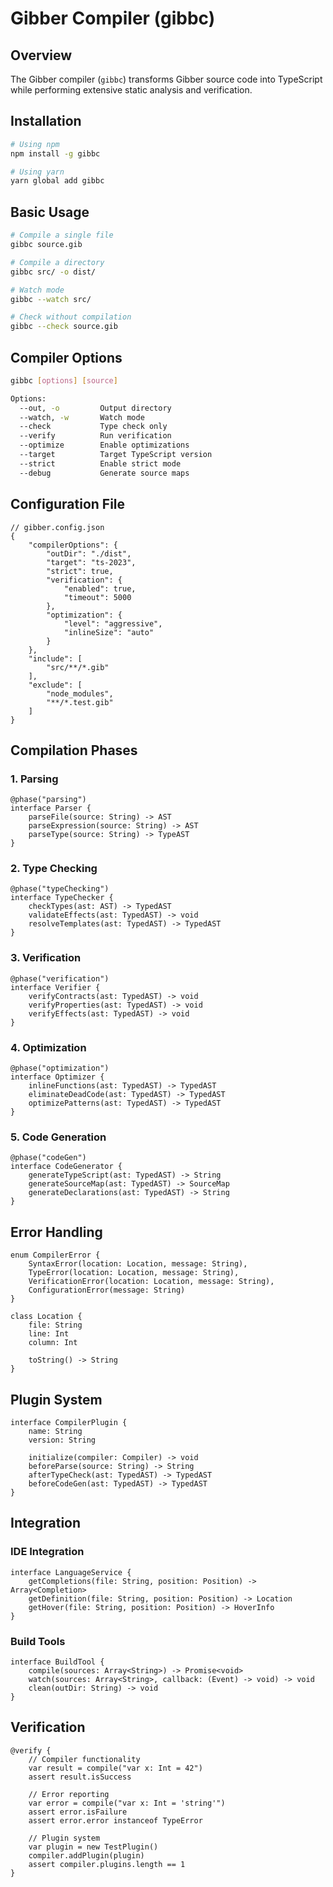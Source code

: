 # Gibber Compiler (gibbc)

## Overview

The Gibber compiler (`gibbc`) transforms Gibber source code into TypeScript while performing extensive static analysis and verification.

## Installation

```bash
# Using npm
npm install -g gibbc

# Using yarn
yarn global add gibbc
```

## Basic Usage

```bash
# Compile a single file
gibbc source.gib

# Compile a directory
gibbc src/ -o dist/

# Watch mode
gibbc --watch src/

# Check without compilation
gibbc --check source.gib
```

## Compiler Options

```bash
gibbc [options] [source]

Options:
  --out, -o         Output directory
  --watch, -w       Watch mode
  --check           Type check only
  --verify          Run verification
  --optimize        Enable optimizations
  --target          Target TypeScript version
  --strict          Enable strict mode
  --debug           Generate source maps
```

## Configuration File

```gibber
// gibber.config.json
{
    "compilerOptions": {
        "outDir": "./dist",
        "target": "ts-2023",
        "strict": true,
        "verification": {
            "enabled": true,
            "timeout": 5000
        },
        "optimization": {
            "level": "aggressive",
            "inlineSize": "auto"
        }
    },
    "include": [
        "src/**/*.gib"
    ],
    "exclude": [
        "node_modules",
        "**/*.test.gib"
    ]
}
```

## Compilation Phases

### 1. Parsing
```gibber
@phase("parsing")
interface Parser {
    parseFile(source: String) -> AST
    parseExpression(source: String) -> AST
    parseType(source: String) -> TypeAST
}
```

### 2. Type Checking
```gibber
@phase("typeChecking")
interface TypeChecker {
    checkTypes(ast: AST) -> TypedAST
    validateEffects(ast: TypedAST) -> void
    resolveTemplates(ast: TypedAST) -> TypedAST
}
```

### 3. Verification
```gibber
@phase("verification")
interface Verifier {
    verifyContracts(ast: TypedAST) -> void
    verifyProperties(ast: TypedAST) -> void
    verifyEffects(ast: TypedAST) -> void
}
```

### 4. Optimization
```gibber
@phase("optimization")
interface Optimizer {
    inlineFunctions(ast: TypedAST) -> TypedAST
    eliminateDeadCode(ast: TypedAST) -> TypedAST
    optimizePatterns(ast: TypedAST) -> TypedAST
}
```

### 5. Code Generation
```gibber
@phase("codeGen")
interface CodeGenerator {
    generateTypeScript(ast: TypedAST) -> String
    generateSourceMap(ast: TypedAST) -> SourceMap
    generateDeclarations(ast: TypedAST) -> String
}
```

## Error Handling

```gibber
enum CompilerError {
    SyntaxError(location: Location, message: String),
    TypeError(location: Location, message: String),
    VerificationError(location: Location, message: String),
    ConfigurationError(message: String)
}

class Location {
    file: String
    line: Int
    column: Int
    
    toString() -> String
}
```

## Plugin System

```gibber
interface CompilerPlugin {
    name: String
    version: String
    
    initialize(compiler: Compiler) -> void
    beforeParse(source: String) -> String
    afterTypeCheck(ast: TypedAST) -> TypedAST
    beforeCodeGen(ast: TypedAST) -> TypedAST
}
```

## Integration

### IDE Integration
```gibber
interface LanguageService {
    getCompletions(file: String, position: Position) -> Array<Completion>
    getDefinition(file: String, position: Position) -> Location
    getHover(file: String, position: Position) -> HoverInfo
}
```

### Build Tools
```gibber
interface BuildTool {
    compile(sources: Array<String>) -> Promise<void>
    watch(sources: Array<String>, callback: (Event) -> void) -> void
    clean(outDir: String) -> void
}
```

## Verification

```gibber
@verify {
    // Compiler functionality
    var result = compile("var x: Int = 42")
    assert result.isSuccess
    
    // Error reporting
    var error = compile("var x: Int = 'string'")
    assert error.isFailure
    assert error.error instanceof TypeError
    
    // Plugin system
    var plugin = new TestPlugin()
    compiler.addPlugin(plugin)
    assert compiler.plugins.length == 1
}
``` 